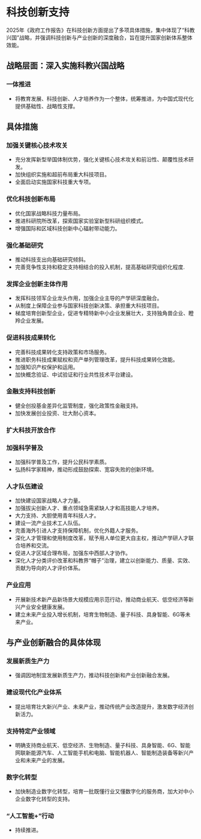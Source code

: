 # 科技创新支持

2025年《政府工作报告》在科技创新方面提出了多项具体措施，集中体现了“科教兴国”战略，并强调科技创新与产业创新的深度融合，旨在提升国家创新体系整体效能。

## 战略层面：深入实施科教兴国战略

### 一体推进
- 将教育发展、科技创新、人才培养作为一个整体，统筹推进，为中国式现代化提供基础性、战略性支撑。

## 具体措施

### 加强关键核心技术攻关
- 充分发挥新型举国体制优势，强化关键核心技术攻关和前沿性、颠覆性技术研发。
- 加快组织实施和超前布局重大科技项目。
- 全面启动实施国家科技重大专项。

### 优化科技创新布局
- 优化国家战略科技力量布局。
- 推进科研院所改革，探索国家实验室新型科研组织模式。
- 增强国际和区域科技创新中心辐射带动能力。

### 强化基础研究
- 推动科技支出向基础研究倾斜。
- 完善竞争性支持和稳定支持相结合的投入机制，提高基础研究组织化程度.

### 发挥企业创新主体作用
- 发挥科技领军企业龙头作用，加强企业主导的产学研深度融合。
- 从制度上保障企业参与国家科技创新决策、承担重大科技项目。
- 梯度培育创新型企业，促进专精特新中小企业发展壮大，支持独角兽企业、瞪羚企业发展。

### 促进科技成果转化
- 完善科技成果转化支持政策和市场服务。
- 推进职务科技成果赋权和资产单列管理改革，提升科技成果转化效能。
- 加强知识产权保护和运用。
- 加快概念验证、中试验证和行业共性技术平台建设。

### 金融支持科技创新
- 健全创投基金差异化监管制度，强化政策性金融支持。
- 加快发展创业投资、壮大耐心资本。

### 扩大科技开放合作

### 加强科学普及
- 加强科学普及工作，提升公民科学素质。
- 弘扬科学家精神，推动形成鼓励探索、宽容失败的创新环境。

### 人才队伍建设
- 加快建设国家战略人才力量。
- 加强拔尖创新人才、重点领域急需紧缺人才和高技能人才培养。
- 大力支持、大胆使用青年科技人才。
- 建设一流产业技术工人队伍。
- 完善海外引进人才支持保障机制，优化外籍人才服务。
- 深化人才管理和使用制度改革，赋予用人单位更大自主权，推动产学研人才联合培养和交流。
- 促进人才区域合理布局，加强东中西部人才协作。
- 深化人才分类评价改革和科教界“帽子”治理，建立以创新能力、质量、实效、贡献为导向的人才评价体系。

### 产业应用
- 开展新技术新产品新场景大规模应用示范行动，推动商业航天、低空经济等新兴产业安全健康发展。
- 建立未来产业投入增长机制，培育生物制造、量子科技、具身智能、6G等未来产业。

## 与产业创新融合的具体体现

### 发展新质生产力
- 强调因地制宜发展新质生产力，推动科技创新和产业创新融合发展。

### 建设现代化产业体系
- 提出培育壮大新兴产业、未来产业，推动传统产业改造提升，激发数字经济创新活力。

### 支持特定产业领域
- 明确支持商业航天、低空经济、生物制造、量子科技、具身智能、6G、智能网联新能源汽车、人工智能手机和电脑、智能机器人、智能制造装备等新兴产业和未来产业的发展。

### 数字化转型
- 加快制造业数字化转型，培育一批既懂行业又懂数字化的服务商，加大对中小企业数字化转型的支持。

### “人工智能+”行动
- 持续推进。
